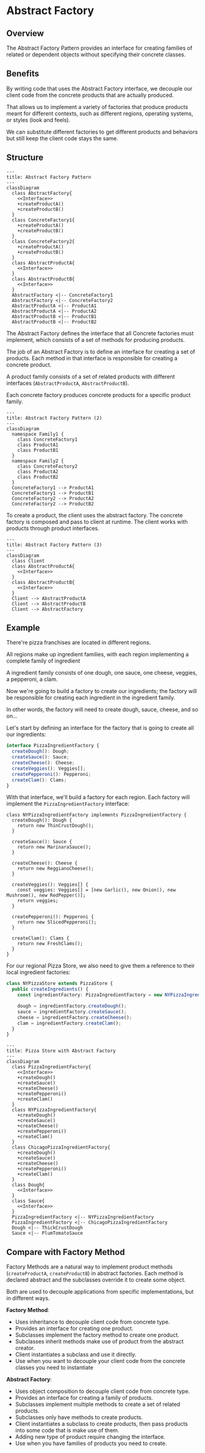 # Abstract Factory

## Overview

The Abstract Factory Pattern provides an interface for creating families of related or dependent objects without specifying their concrete classes.


## Benefits

By writing code that uses the Abstract Factory interface, we decouple our client code from the concrete products that are actually produced.

That allows us to implement a variety of factories that produce products meant for different contexts, such as different regions, operating systems, or styles (look and feels).

We can substitute different factories to get different products and behaviors but still keep the client code stays the same.


## Structure

```mermaid
---
title: Abstract Factory Pattern
---
classDiagram
  class AbstractFactory{
    <<Interface>>
    +createProductA()
    +createProductB()
  }
  class ConcreteFactory1{
    +createProductA()
    +createProductB()
  }
  class ConcreteFactory2{
    +createProductA()
    +createProductB()
  }
  class AbstractProductA{
    <<Interface>>
  }
  class AbstractProductB{
    <<Interface>>
  }
  AbstractFactory <|-- ConcreteFactory1
  AbstractFactory <|-- ConcreteFactory2
  AbstractProductA <|-- ProductA1
  AbstractProductA <|-- ProductA2
  AbstractProductB <|-- ProductB1
  AbstractProductB <|-- ProductB2
```

The Abstract Factory defines the interface that all Concrete factories must implement, which consists of a set of methods for producing products.

The job of an Abstract Factory is to define an interface for creating a set of products. Each method in that interface is responsible for creating a concrete product.

A product family consists of a set of related products with different interfaces (`AbstractProductA`, `AbstractProductB`).

Each concrete factory produces concrete products for a specific product family.

```mermaid
---
title: Abstract Factory Pattern (2)
---
classDiagram
  namespace Family1 {
    class ConcreteFactory1
    class ProductA1
    class ProductB1
  }
  namespace Family2 {
    class ConcreteFactory2
    class ProductA2
    class ProductB2
  }
  ConcreteFactory1 --> ProductA1
  ConcreteFactory1 --> ProductB1
  ConcreteFactory2 --> ProductA2
  ConcreteFactory2 --> ProductB2
```

To create a product, the client uses the abstract factory. The  concrete factory is composed and pass to client at runtime. The client works with products through product interfaces.

```mermaid
---
title: Abstract Factory Pattern (3)
---
classDiagram
  class Client
  class AbstractProductA{
    <<Interface>>
  }
  class AbstractProductB{
    <<Interface>>
  }
  Client --> AbstractProductA
  Client --> AbstractProductB
  Client --> AbstractFactory
```


## Example

There're pizza franchises are located in different regions. 

All regions make up ingredient families, with each region implementing a complete family of ingredient

A ingredient family consists of one dough, one sauce, one cheese, veggies, a pepperoni, a clam.

Now we're going to build a factory to create our ingredients; the factory will be responsible for creating each ingredient in the ingredient family.

In other words, the factory will need to create dough, sauce, cheese, and so on...

Let's start by defining an interface for the factory that is going to create all our ingredients:

```ts
interface PizzaIngredientFactory {
  createDough(): Dough;
  createSauce(): Sauce;
  createCheese(): Cheese;
  createVeggies(): Veggies[];
  createPepperoni(): Pepperoni;
  createClam(): Clams;
}
```

With that interface, we'll build a factory for each region. Each factory will implement the `PizzaIngredientFactory` interface:
```tsx
class NYPizzaIngredientFactory implements PizzaIngredientFactory {
  createDough(): Dough {
    return new ThinCrustDough();
  }

  createSauce(): Sauce {
    return new MarinaraSauce();
  }

  createCheese(): Cheese {
    return new ReggianoCheese();
  }

  createVeggies(): Veggies[] {
    const veggies: Veggies[] = [new Garlic(), new Onion(), new Mushroom(), new RedPepper()];
    return veggies;
  }

  createPepperoni(): Pepperoni {
    return new SlicedPepperoni();
  }

  createClam(): Clams {
    return new FreshClams();
  }
}
```

For our regional Pizza Store, we also need to give them a reference to their local ingredient factories:

```ts
class NYPizzaStore extends PizzaStore {
  public createIngredients() {
    const ingredientFactory: PizzaIngredientFactory = new NYPizzaIngredientFactory();

    dough = ingredientFactory.createDough();
    sauce = ingredientFactory.createSauce();
    cheese = ingredientFactory.createCheese();
    clam = ingredientFactory.createClam();
  }
}
```

```mermaid
---
title: Pizza Store with Abstract Factory
---
classDiagram
  class PizzaIngredientFactory{
    <<Interface>>
    +createDough()
    +createSauce()
    +createCheese()
    +createPepperoni()
    +createClam()
  }
  class NYPizzaIngredientFactory{
    +createDough()
    +createSauce()
    +createCheese()
    +createPepperoni()
    +createClam()
  }
  class ChicagoPizzaIngredientFactory{
    +createDough()
    +createSauce()
    +createCheese()
    +createPepperoni()
    +createClam()
  }
  class Dough{
    <<Interface>>
  }
  class Sauce{
    <<Interface>>
  }
  PizzaIngredientFactory <|-- NYPizzaIngredientFactory
  PizzaIngredientFactory <|-- ChicagoPizzaIngredientFactory
  Dough <|-- ThickCrustDough
  Sauce <|-- PlumTomatoSauce
```


## Compare with Factory Method

Factory Methods are a natural way to implement product methods (`createProductA`, `createProductB`) in abstract factories. Each method is declared abstract and the subclasses override it to create some object.

Both are used to decouple applications from specific implementations, but in different ways.

**Factory Method**:
- Uses inheritance to decouple client code from concrete type.
- Provides an interface for creating one product.
- Subclasses implement the factory method to create one product.
- Subclasses inherit methods make use of product from the abstract creator.
- Client instantiates a subclass and use it directly.
- Use when you want to decouple your client code from the concrete classes you need to instantiate

**Abstract Factory**:
- Uses object composition to decouple client code from concrete type.
- Provides an interface for creating a family of products.
- Subclasses implement multiple methods to create a set of related products.
- Subclasses only have methods to create products.
- Client instantiates a subclass to create products, then pass products into some code that is make use of them.
- Adding new type of product require changing the interface.
- Use when you have families of products you need to create.
